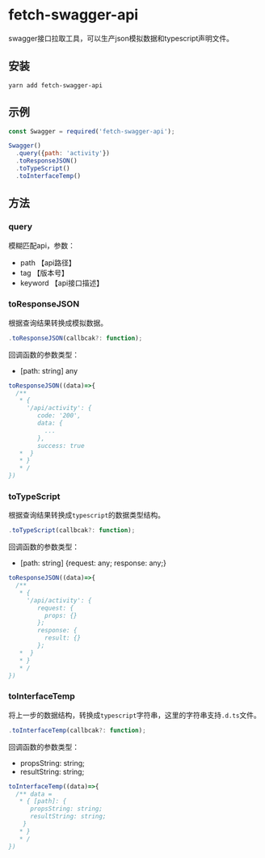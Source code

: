 # fetch-swagger-api
swagger接口拉取工具，可以生产json模拟数据和typescript声明文件。

## 安装
```
yarn add fetch-swagger-api
```

## 示例
```js
const Swagger = required('fetch-swagger-api');

Swagger()
  .query({path: 'activity'})
  .toResponseJSON()
  .toTypeScript()
  .toInterfaceTemp()
```

## 方法

### query
模糊匹配api，参数：
+ path 【api路径】
+ tag 【版本号】
+ keyword 【api接口描述】


### toResponseJSON
根据查询结果转换成模拟数据。
```js
.toResponseJSON(callbcak?: function);
```
回调函数的参数类型：
+ [path: string] any
```js
toResponseJSON((data)=>{
  /**
   * { 
     '/api/activity': {
        code: '200',
        data: {
          ...
        },
        success: true
   *  }
   * }
   * /
})
```


### toTypeScript
根据查询结果转换成`typescript`的数据类型结构。
```js
.toTypeScript(callbcak?: function);
```
回调函数的参数类型：
+ [path: string] {request: any; response: any;}
```js
toResponseJSON((data)=>{
  /**
   * { 
     '/api/activity': {
        request: {
          props: {}
        };
        response: {
          result: {}
        };
   *  }
   * }
   * /
})
```


### toInterfaceTemp
将上一步的数据结构，转换成`typescript`字符串，这里的字符串支持`.d.ts`文件。
```js
.toInterfaceTemp(callbcak?: function);
```
回调函数的参数类型：
+ propsString: string;
+ resultString: string;
```js
toInterfaceTemp((data)=>{
  /** data = 
   * { [path]: {
      propsString: string;
      resultString: string;
    }
   * }
   * /
})
```